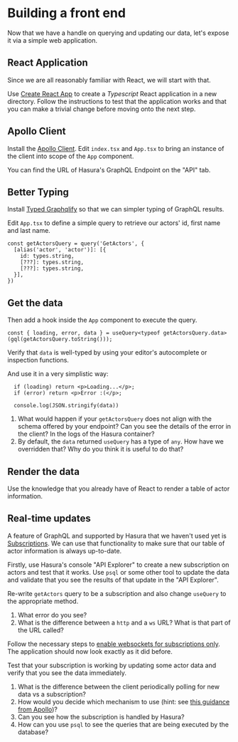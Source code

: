 # Building a front end

Now that we have a handle on querying and updating our data, let's expose it via a simple web application.

## React Application

Since we are all reasonably familiar with React, we will start with that.

Use [Create React App](https://create-react-app.dev/docs/adding-typescript/#installation) to create a *Typescript* React application in a new directory. Follow the instructions to test that the application works and that you can make a trivial change before moving onto the next step.

## Apollo Client

Install the [Apollo Client](https://www.apollographql.com/docs/react/get-started/). Edit `index.tsx` and `App.tsx` to bring an instance of the client into scope of the `App` component.

You can find the URL of Hasura's GraphQL Endpoint on the "API" tab.

## Better Typing

Install [Typed Graphqlify](https://github.com/acro5piano/typed-graphqlify) so that we can simpler typing of GraphQL results.

Edit `App.tsx` to define a simple query to retrieve our actors' id, first name and last name.

```
const getActorsQuery = query('GetActors', {
  [alias('actor', 'actor')]: [{
    id: types.string,
    [???]: types.string,
    [???]: types.string,
  }],
})
```

## Get the data

Then add a hook inside the `App` component to execute the query.

```
const { loading, error, data } = useQuery<typeof getActorsQuery.data>(gql(getActorsQuery.toString()));
```

Verify that `data` is well-typed by using your editor's autocomplete or inspection functions. 

And use it in a very simplistic way:

```
  if (loading) return <p>Loading...</p>;
  if (error) return <p>Error :(</p>;

  console.log(JSON.stringify(data))
```

1. What would happen if your `getActorsQuery` does not align with the schema offered by your endpoint? Can you see the details of the error in the client? In the logs of the Hasura container?
2. By default, the `data` returned `useQuery` has a type of `any`. How have we overridden that? Why do you think it is useful to do that?

## Render the data

Use the knowledge that you already have of React to render a table of actor information.

## Real-time updates

A feature of GraphQL and supported by Hasura that we haven't used yet is [Subscriptions](https://hasura.io/docs/latest/graphql/core/databases/postgres/subscriptions/index.html). We can use that functionality to make sure that our table of actor information is always up-to-date.

Firstly, use Hasura's console "API Explorer" to create a new subscription on actors and test that it works. Use `psql` or some other tool to update the data and validate that you see the results of that update in the "API Explorer".

Re-write `getActors` query to be a subscription and also change `useQuery` to the appropriate method.

1. What error do you see?
2. What is the difference between a `http` and a `ws` URL? What is that part of the URL called?

Follow the necessary steps to [enable websockets for subscriptions only](https://www.apollographql.com/docs/react/data/subscriptions/). The application should now look exactly as it did before.

Test that your subscription is working by updating some actor data and verify that you see the data immediately.

1. What is the difference between the client periodically polling for new data vs a subscription?
2. How would you decide which mechanism to use (hint: see [this guidance from Apollo](https://www.apollographql.com/docs/react/data/subscriptions/#when-to-use-subscriptions))?
3. Can you see how the subscription is handled by Hasura?
4. How can you use `psql` to see the queries that are being executed by the database?